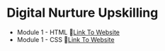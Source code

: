 # Digital Nurture Upskilling

- Module 1 - HTML 🔗[Link To Website](https://html-beige-delta.vercel.app/)
- Module 1 - CSS 🔗[Link To Website](https://css-rho-lyart.vercel.app/)
